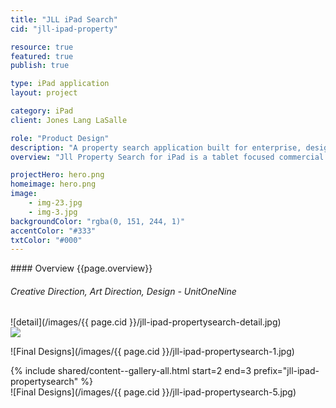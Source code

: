```yaml
---
title: "JLL iPad Search"
cid: "jll-ipad-property"

resource: true
featured: true
publish: true

type: iPad application
layout: project

category: iPad
client: Jones Lang LaSalle

role: "Product Design"
description: "A property search application built for enterprise, designed for everyday people."
overview: "Jll Property Search for iPad is a tablet focused commercial real-estate application. In the process, I pitched JLL a number of ideas on styles, flows and overall a variety of experiences. With the rise of Windows 8, I wanted to design an iPad application that pushed JLL into a territory - a hybrid of the flat clarity of Windows 8 with the finese and UX patterns of iOS."

projectHero: hero.png
homeimage: hero.png
image:
    - img-23.jpg
    - img-3.jpg
backgroundColor: "rgba(0, 151, 244, 1)"
accentColor: "#333"  
txtColor: "#000"
---
```


<section class="overview">
#### Overview
{{page.overview}}

###### Creative Direction, Art Direction, Design - UnitOneNine
</section>
<section class="content">
![detail](/images/{{ page.cid }}/jll-ipad-propertysearch-detail.jpg)
</section>
<section class="content--wide">
<img src="/images/{{ page.cid }}/initial-sketches.png" data-jslghtbx>

![Final Designs](/images/{{ page.cid }}/jll-ipad-propertysearch-1.jpg)

<section class="images-two">
{% include shared/content--gallery-all.html start=2 end=3 prefix="jll-ipad-propertysearch" %}
</section>
![Final Designs](/images/{{ page.cid }}/jll-ipad-propertysearch-5.jpg)
